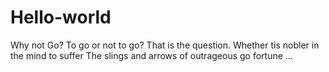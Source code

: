 # Hello-world
Why not Go?
To go or not to go?
That is the question.
Whether tis nobler in the mind to suffer
The slings and arrows of outrageous go fortune ...
